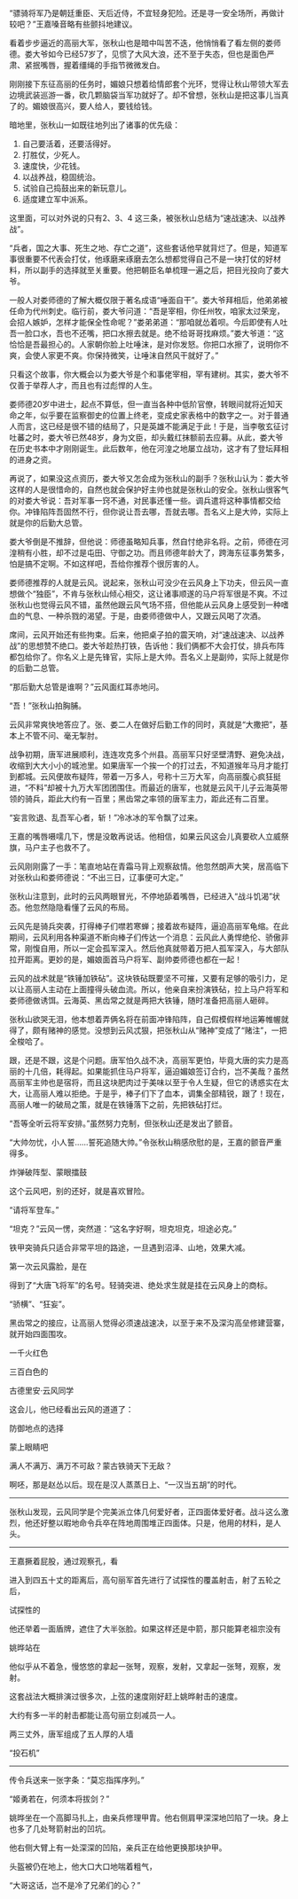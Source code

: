 “骠骑将军乃是朝廷重臣、天后近侍，不宜轻身犯险。还是寻一安全场所，再做计较吧？”王嘉嗓音略有些颤抖地建议。

看着步步逼近的高丽大军，张秋山也是暗中叫苦不迭，他悄悄看了看左侧的娄师德。娄大爷如今已经57岁了，见惯了大风大浪，还不至于失态，但也是面色严肃、紧抿嘴唇，握着缰绳的手指节微微发白。

刚刚接下东征高丽的任务时，媚娘只想着给情郎套个光环，觉得让秋山带领大军去边境武装巡游一番，砍几颗脑袋当军功就好了。却不曾想，张秋山是把这事儿当真了的。媚娘很高兴，要人给人，要钱给钱。

暗地里，张秋山一如既往地列出了诸事的优先级：

1. 自己要活着，还要活得好。
2. 打胜仗，少死人。
3. 速度快，少花钱。
4. 以战养战，稳固统治。
5. 试验自己捣鼓出来的新玩意儿。
6. 适度建立军中派系。

这里面，可以对外说的只有2、3、4 这三条，被张秋山总结为“速战速决、以战养战”。

“兵者，国之大事、死生之地、存亡之道”，这些套话他早就背烂了。但是，知道军事很重要不代表会打仗，他琢磨来琢磨去怎么想都觉得自己不是一块打仗的好材料，所以副手的选择就至关重要。他把朝臣名单梳理一遍之后，把目光投向了娄大爷。

一般人对娄师德的了解大概仅限于著名成语“唾面自干”。娄大爷拜相后，他弟弟被任命为代州刺史。临行前，娄大爷问道：“吾是宰相，你任州牧，咱家太过荣宠，会招人嫉妒，怎样才能保全性命呢？”娄弟弟道：“那咱就怂着呗。今后即使有人吐吾一脸口水，吾也不还嘴，把口水擦去就是。绝不给哥哥找麻烦。”娄大爷道：“这恰恰是吾最担心的。人家朝你脸上吐唾沫，是对你发怒。你把口水擦了，说明你不爽，会使人家更不爽。你保持微笑，让唾沫自然风干就好了。”

只看这个故事，你大概会以为娄大爷是个和事佬宰相，罕有建树。其实，娄大爷不仅善于举荐人才，而且也有过彪悍的人生。

娄师德20岁中进士，起点不算低，但一直当各种中低阶官僚，转眼间就将近知天命之年，似乎要在监察御史的位置上终老，变成史家表格中的数字之一。对于普通人而言，这已经是很不错的结局了，只是英雄不能满足于此！于是，当李敬玄征讨吐蕃之时，娄大爷已然48岁，身为文臣，却头戴红抹额前去应募。从此，娄大爷在历史书本中才刚刚诞生。此后数年，他在河湟之地屡立战功，这才有了登坛拜相的进身之资。

再说了，如果没这点资历，娄大爷又怎会成为张秋山的副手？张秋山认为：娄大爷这样的人是很惜命的，自然也就会保护好主帅也就是张秋山的安全。张秋山很客气的对娄大爷说：吾对军事一窍不通，对民事还懂一些。调兵遣将这种事情都交给你。冲锋陷阵吾固然不行，但你说让吾去哪，吾就去哪。吾名义上是大帅，实际上就是你的后勤大总管。

娄大爷倒是不推辞，但他说：师德虽略知兵事，然自忖绝非名将。之前，师德在河湟稍有小胜，却不过是屯田、守御之功。而且师德年龄大了，跨海东征事务繁多，怕是搞不定啊。不如这样吧，吾给你推荐个很厉害的人。

娄师德推荐的人就是云风。说起来，张秋山可没少在云风身上下功夫，但云风一直想做个“独臣”，不肯与张秋山倾心相交，这让诸事顺遂的马户将军很是不爽。不过张秋山也觉得云风不错，虽然他跟云风气场不搭，但他能从云风身上感受到一种嗜血的气息、一种杀戮的渴望。于是，由娄师德做中人，又跟云风喝了次酒。

席间，云风开始还有些拘束。后来，他把桌子拍的震天响，对“速战速决、以战养战”的思想赞不绝口。娄大爷趁热打铁，告诉他：我们俩都不大会打仗，排兵布阵都包给你了。你名义上是先锋官，实际上是大帅。吾名义上是副帅，实际上就是你的后勤二总管。

“那后勤大总管是谁啊？”云风面红耳赤地问。

“吾！”张秋山拍胸脯。

云风非常爽快地答应了。张、娄二人在做好后勤工作的同时，真就是“大撒把”，基本上不管不问、毫无掣肘。

战争初期，唐军进展顺利，连连攻克多个州县。高丽军只好坚壁清野、避免决战，收缩到大大小小的城池里。如果唐军一个挨一个的打过去，不知道猴年马月才能打到都城。云风便故布疑阵，带着一万多人，号称十三万大军，向高丽腹心疯狂挺进，“不料”却被十九万大军团团围住。而最近的唐军，也就是云风干儿子云海英带领的骑兵，距此大约有一百里；黑齿常之率领的唐军主力，距此还有二百里。

“妄言败退、乱吾军心者，斩！”冷冰冰的军令飘了过来。

王嘉的嘴唇嗫嚅几下，愣是没敢再说话。他相信，如果云风这会儿真要砍人立威祭旗，马户主子也救不了。

云风刚刚露了一手：笔直地站在青霜马背上观察敌情。他忽然朗声大笑，居高临下对张秋山和娄师德说：“不出三日，辽事便可大定。”

张秋山注意到，此时的云风两眼冒光，不停地舔着嘴唇，已经进入“战斗饥渴”状态。他忽然隐隐看懂了云风的布局。

云风先是骑兵突袭，打得棒子们噤若寒蝉；接着故布疑阵，逼迫高丽军龟缩。在此期间，云风利用各种渠道不断向棒子们传达一个消息：云风此人勇悍绝伦、骄傲非常，刚愎自用，所以一定会孤军深入。然后他真就带着万把人孤军深入，与大部队拉开距离。更妙的是，媚娘面首马户将军、副帅娄师德也都在一起！

云风的战术就是“铁锤加铁砧”。这块铁砧既要坚不可摧，又要有足够的吸引力，足以让高丽人主动在上面撞得头破血流。所以，他亲自来扮演铁砧，拉上马户将军和娄师德做诱饵。云海英、黑齿常之就是两把大铁锤，随时准备把高丽人砸碎。

张秋山欲哭无泪，他本想着弄俩名将在前面冲锋陷阵，自己假模假样地运筹帷幄就得了，颇有赌神的感觉。没想到云风忒狠，把张秋山从“赌神”变成了“赌注”，一把全梭哈了。

跟，还是不跟，这是个问题。唐军怕久战不决，高丽军更怕，毕竟大唐的实力是高丽的十几倍，耗得起。如果能抓住马户将军，逼迫媚娘签订合约，岂不美哉？虽然高丽军主帅也是宿将，而且这块肥肉过于美味以至于令人生疑，但它的诱惑实在太大，让高丽人难以拒绝。于是乎，棒子们下了血本，调集全部精锐，跟了！现在，高丽人唯一的破局之策，就是在铁锤落下之前，先把铁砧打烂。

“吾等全听云将军安排。”虽然努力克制，但张秋山还是发出了颤音。

“大帅勿忧，小人誓……誓死追随大帅。”令张秋山稍感欣慰的是，王嘉的颤音严重得多。

炸弹破阵型、蒙眼擂鼓




这个云风吧，别的还好，就是喜欢冒险。



“请将军登车。”




“坦克？”云风一愣，突然道：“这名字好啊，坦克坦克，坦途必克。”

铁甲突骑兵只适合非常平坦的路途，一旦遇到沼泽、山地，效果大减。

第一次云风露脸，是在

得到了“大唐飞将军”的名号。轻骑突进、绝处求生就是挂在云风身上的商标。

“骄横”、“狂妄”。

黑齿常之的接应，让高丽人觉得必须速战速决，以至于来不及深沟高垒修建营寨，就开始四面围攻。

一千火红色

三百白色的


古德里安·云风同学




这会儿，他已经看出云风的道道了：



防御地点的选择




蒙上眼睛吧

满人不满万、满万不可敌？蒙古铁骑天下无敌？

啊呸，那是赵怂以后。现在是汉人蒸蒸日上、“一汉当五胡”的时代。

***

张秋山发现，云风同学是个完美派立体几何爱好者，正四面体爱好者。战斗这么激烈，他还好整以暇地命令兵卒在阵地周围堆正四面体。只是，他用的材料，是人头。

---

王嘉撅着屁股，通过观察孔，看

进入到四五十丈的距离后，高句丽军首先进行了试探性的覆盖射击，射了五轮之后，

试探性的

他还举着一面盾牌，遮住了大半张脸。如果这样还是中箭，那只能算老祖宗没有

姚晔站在

他似乎从不着急，慢悠悠的拿起一张弩，观察，发射，又拿起一张弩，观察，发射。

这套战法大概排演过很多次，上弦的速度刚好赶上姚晔射击的速度。

大约有多一半的射击都能让高句丽立刻减员一人。

两三丈外，唐军组成了五人厚的人墙

“投石机”

---

传令兵送来一张字条：“莫忘指挥序列。”

“姬勇若在，何须本将拔剑？”

姚晔坐在一个高脚马扎上，由亲兵修理甲胄。他右侧肩甲深深地凹陷了一块。身上也多了几处弩箭射出的凹坑。

他右侧大臂上有一处深深的凹陷，亲兵正在给他更换那块护甲。

头盔被仍在地上，他大口大口地喘着粗气，

“大哥这话，岂不是冷了兄弟们的心？”
